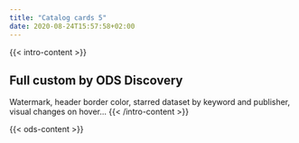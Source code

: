 ```yaml
---
title: "Catalog cards 5"
date: 2020-08-24T15:57:58+02:00
---
```


{{< intro-content >}}
## Full custom by ODS Discovery

Watermark, header border color, starred dataset by keyword and publisher, visual changes on hover...
{{< /intro-content >}}

{{< ods-content >}}
